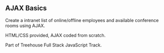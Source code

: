 ## AJAX Basics

Create a intranet list of online/offline employees and available conference rooms using AJAX.

HTML/CSS provided, AJAX coded from scratch.

Part of Treehouse Full Stack JavaScript Track.
